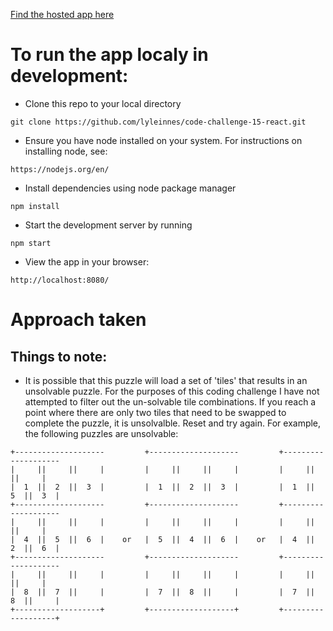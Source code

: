 [Find the hosted app here](https://lyleinnes.github.io/code-challenge-15-react/)

# To run the app localy in development:

* Clone this repo to your local directory
```
git clone https://github.com/lyleinnes/code-challenge-15-react.git
```
* Ensure you have node installed on your system. For instructions on installing node, see:
```
https://nodejs.org/en/
```
* Install dependencies using node package manager 
```
npm install
```
* Start the development server by running 
```
npm start
```
* View the app in your browser:
```
http://localhost:8080/
```


# Approach taken



## Things to note:

* It is possible that this puzzle will load a set of 'tiles' that results in an unsolvable puzzle. For the purposes of this coding challenge I have not attempted to filter out the un-solvable tile combinations. If you reach a point where there are only two tiles that need to be swapped to complete the puzzle, it is unsolvalble. Reset and try again. For example, the following puzzles are unsolvable:
```
+--------------------         +--------------------         +--------------------
|     ||     ||     |         |     ||     ||     |         |     ||     ||     |
|  1  ||  2  ||  3  |         |  1  ||  2  ||  3  |         |  1  ||  5  ||  3  |
+--------------------         +--------------------         +--------------------
|     ||     ||     |         |     ||     ||     |         |     ||     ||     |
|  4  ||  5  ||  6  |    or   |  5  ||  4  ||  6  |    or   |  4  ||  2  ||  6  |
+--------------------         +--------------------         +--------------------
|     ||     ||     |         |     ||     ||     |         |     ||     ||     |
|  8  ||  7  ||     |         |  7  ||  8  ||     |         |  7  ||  8  ||     |
+-------------------+         +-------------------+         +-------------------+
```